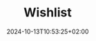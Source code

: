 ---
title: 'Wishlist'
date: 2024-10-13T10:53:25+02:00
draft: false
type: wishlist
layout: wishlist
---